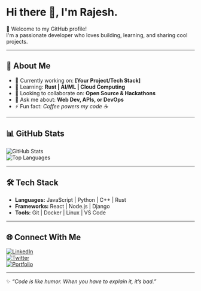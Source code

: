 # Hi there 👋, I'm Rajesh.

🌟 Welcome to my GitHub profile!  
I'm a passionate developer who loves building, learning, and sharing cool projects.

---

## 🚀 About Me
- 🔭 Currently working on: **[Your Project/Tech Stack]**
- 🌱 Learning: **Rust | AI/ML | Cloud Computing**
- 👯 Looking to collaborate on: **Open Source & Hackathons**
- 💬 Ask me about: **Web Dev, APIs, or DevOps**
- ⚡ Fun fact: *Coffee powers my code ☕*

---

## 📊 GitHub Stats
![GitHub Stats](https://github-readme-stats.vercel.app/api?username=YOUR-USERNAME&show_icons=true&theme=tokyonight)  
![Top Languages](https://github-readme-stats.vercel.app/api/top-langs/?username=YOUR-USERNAME&layout=compact&theme=tokyonight)

---

## 🛠️ Tech Stack
- **Languages:** JavaScript | Python | C++ | Rust  
- **Frameworks:** React | Node.js | Django  
- **Tools:** Git | Docker | Linux | VS Code  

---

## 🌐 Connect With Me
[![LinkedIn](https://img.shields.io/badge/LinkedIn-0077B5?style=flat&logo=linkedin&logoColor=white)](https://linkedin.com/in/YOUR-LINK)  
[![Twitter](https://img.shields.io/badge/Twitter-1DA1F2?style=flat&logo=twitter&logoColor=white)](https://twitter.com/YOUR-USER)  
[![Portfolio](https://img.shields.io/badge/Portfolio-000000?style=flat&logo=firefox&logoColor=white)](https://your-website.com)

---

✨ *“Code is like humor. When you have to explain it, it’s bad.”*  

